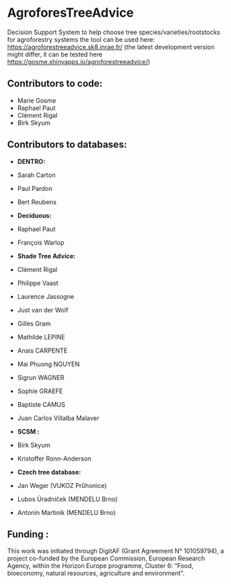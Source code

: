 
# AgroforesTreeAdvice

Decision Support System to help choose tree species/varieties/rootstocks
for agroforestry systems the tool can be used here:
<https://agroforestreeadvice.sk8.inrae.fr/> (the latest development
version might differ, it can be tested here
<https://gosme.shinyapps.io/agroforestreeadvice/>)

## Contributors to code:

-   Marie Gosme
-   Raphael Paut
-   Clément Rigal
-   Birk Skyum

## Contributors to databases:

-   **DENTRO:**
-   Sarah Carton
-   Paul Pardon
-   Bert Reubens

-   **Deciduous:**
-   Raphael Paut
-   François Warlop

-   **Shade Tree Advice:**
-   Clément Rigal
-   Philippe Vaast
-   Laurence Jassogne
-   Just van der Wolf
-   Gilles Gram
-   Mathilde LEPINE
-   Anais CARPENTE
-   Mai Phuong NGUYEN
-   Sigrun WAGNER
-   Sophie GRAEFE
-   Baptiste CAMUS
-   Juan Carlos Villalba Malaver

-   **SCSM :**
-   Birk Skyum
-   Kristoffer Ronn-Anderson

-   **Czech tree database:**
-   Jan Weger (VUKOZ Průhonice)
-   Lubos Úradníček (MENDELU Brno)
-   Antonín Martiník (MENDELU Brno)

## Funding :
This work was initiated through DigitAF (Grant Agreement N° 101059794), a project co-funded by the European Commission, European Research Agency, within the Horizon Europe programme, Cluster 6: “Food, bioeconomy, natural resources, agriculture and environment”. 
